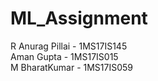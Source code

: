 # ML_Assignment
R Anurag Pillai - 1MS17IS145 <br>
Aman Gupta - 1MS17IS015 <br>
M BharatKumar - 1MS17IS059 <br>
